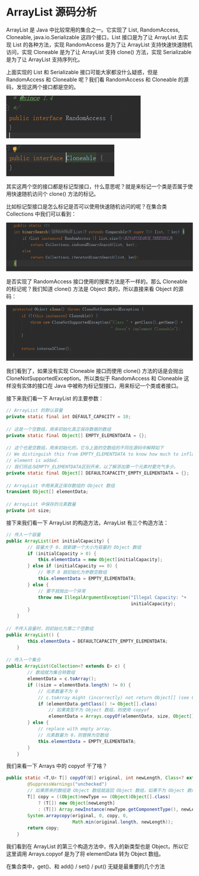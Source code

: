 # ArrayList 源码分析

  ArrayList 是 Java 中比较常用的集合之一。它实现了 List<E>, RandomAccess, Cloneable, java.io.Serializable 这四个接口，List<E> 接口是为了让 ArrayList 去实现 List 的各种方法，实现 RandomAccess 是为了让 ArrayList 支持快速快速随机访问，实现 Cloneable 是为了让 ArrayList 支持 clone() 方法，实现 Serializable 是为了让 ArrayList 支持序列化。

  上面实现的 List 和 Serializable 接口可能大家都没什么疑惑，但是 RandomAccess  和 Cloneable 呢？我们看 RandomAccess  和 Cloneable  的源码，发现这两个接口都是空的。

![arraylist_1_1](../image/arraylist_1_1.png)

![arraylist_1_2](../image/arraylist_1_2.png)

其实这两个空的接口都是标记型接口，什么意思呢？就是来标记一个类是否属于使用快速随机访问个 clone() 方法的标记。

比如标记型接口是怎么标记是否可以使用快速随机访问的呢？在集合类 Collections 中我们可以看到：

![arraylist_1_3](../image/arraylist_1_3.png)

是否实现了 RandomAccess  接口使用的搜索方法是不一样的。那么 Cloneable 的标记呢？我们知道 clone() 方法是 Object 类的，所以直接来看 Object 的源码：

![arraylist_1_4](../image/arraylist_1_4.png)

  我们看到了，如果没有实现 Cloneable 接口而使用 clone() 方法的话是会抛出 CloneNotSupportedException。所以类似于 RandomAccess 和 Cloneable 这样没有实体的接口在 Java 中被称为标记型接口，用来标记一个类或者接口。

  接下来我们看一下 ArrayList 的主要参数：

```java
// ArrayList 的默认容量
private static final int DEFAULT_CAPACITY = 10;

// 这是一个空数组，用来初始化真正保存数据的数组
private static final Object[] EMPTY_ELEMENTDATA = {};

// 这个也是空数组，用来初始化的，它与上面的空数组的不同在源码中解释如下
// We distinguish this from EMPTY_ELEMENTDATA to know how much to inflate when first 
// element is added.
// 我们将此与EMPTY_ELEMENTDATA区别开来，以了解添加第一个元素时要充气多少。
private static final Object[] DEFAULTCAPACITY_EMPTY_ELEMENTDATA = {};

// ArrayList 中用来真正保存数组的 Object 数组
transient Object[] elementData;

// ArrayList 中保存的元素数量
private int size;
```

  接下来我们看一下 ArrayList 的构造方法，ArrayList 有三个构造方法：

```java
// 传入一个容量
public ArrayList(int initialCapacity) {
        // 容量大于 0，就新建一个大小为容量的 Object 数组
        if (initialCapacity > 0) {
            this.elementData = new Object[initialCapacity];
        } else if (initialCapacity == 0) {
            // 等于 0 就初始化为参数空数组
            this.elementData = EMPTY_ELEMENTDATA;
        } else {
            // 要不就抛出一个异常
            throw new IllegalArgumentException("Illegal Capacity: "+
                                               initialCapacity);
        }
    }

// 不传入容量时，则初始化为第二个空数组
public ArrayList() {
        this.elementData = DEFAULTCAPACITY_EMPTY_ELEMENTDATA;
    }

// 传入一个集合
public ArrayList(Collection<? extends E> c) {
        // 数组就为集合转数组
        elementData = c.toArray();
        if ((size = elementData.length) != 0) {
            // 元素数量不为 0
            // c.toArray might (incorrectly) not return Object[] (see 6260652)
            if (elementData.getClass() != Object[].class)
                // 如果类型不为 Object 数组，则使用 copyof
                elementData = Arrays.copyOf(elementData, size, Object[].class);
        } else {
            // replace with empty array.
            // 元素数量为 0，则替换为空数组 
            this.elementData = EMPTY_ELEMENTDATA;
        }
    }
```

  我们来看一下 Arrays 中的 copyof 干了啥？

```java
public static <T,U> T[] copyOf(U[] original, int newLength, Class<? extends T[]> newType) {
        @SuppressWarnings("unchecked")
        // 如果原来的数组是 Object 数组就返回 Object 数组，如果不为 Object 数组，则返回一个传入的新         // 类型的数组 
        T[] copy = ((Object)newType == (Object)Object[].class)
            ? (T[]) new Object[newLength]
            : (T[]) Array.newInstance(newType.getComponentType(), newLength);
        System.arraycopy(original, 0, copy, 0,
                         Math.min(original.length, newLength));
        return copy;
    }
```

  我们看到在 ArrayList 的第三个构造方法中，传入的新类型也是 Object，所以它这里调用 Arrays.copyof 是为了将 elementData 转为 Object 数组。

  在集合类中，get()、和 add() / set() / put() 无疑是最重要的几个方法

